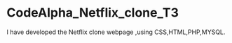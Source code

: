 # CodeAlpha_Netflix_clone_T3
I have developed the  Netflix clone webpage ,using CSS,HTML,PHP,MYSQL.
